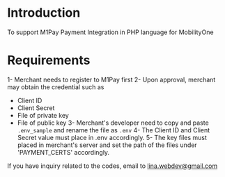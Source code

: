 # Introduction

To support M1Pay Payment Integration in PHP language for MobilityOne

# Requirements
1- Merchant needs to register to M1Pay first
2- Upon approval, merchant may obtain the credential such as
   - Client ID
   - Client Secret
   - File of private key
   - File of public key
3- Merchant's developer need to copy and paste `.env_sample` and rename the file as `.env`
4- The Client ID and Client Secret value must place in .env accordingly.
5- The key files must placed in merchant's server and set the path of the files under 'PAYMENT_CERTS' accordingly.

If you have inquiry related to the codes, email to lina.webdev@gmail.com 
